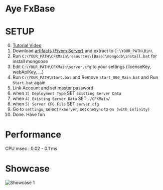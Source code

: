 # Aye FxBase

# SETUP

0. [Tutorial Video](https://youtu.be/4oQcdmJ9OJs)
1. Download [artifacts (Fivem Server)](https://runtime.fivem.net/artifacts/fivem/build_server_windows/master/) and extract to `C:\YOUR_PATH\Bin\`
2. Run `C:\YOUR_PATH\CFXMain\resources\[Base]\mongodb\install.bat` for install mongoose
3. Edit `C:\YOUR_PATH\CFXMain\server.cfg` to your settings (licenseKey, webApiKey, ...)
4. Run `C:\YOUR_PATH\Start.bat` and Remove `start_000_Main.bat` and Run `Start.bat` again
5. Link Account and set master password
6. when `3) Deployment Type` SET `Existing Server Data`
7. when `4) Existing Server Data` SET `./CFXMain/`
8. when `5) Server CFG File` SET `server.cfg`
9. Go to `settings`, select `FxServer`, set `OneSync` to `On (with infinity)`
10. Done. Have fun

# Performance

CPU msec : 0.02 - 0.1 ms

# Showcase

![Showcase 1](https://github.com/Larinax999/Aye-FxBase/assets/49904492/5fa1af11-b6cb-4c02-a84f-73d655c51370)
